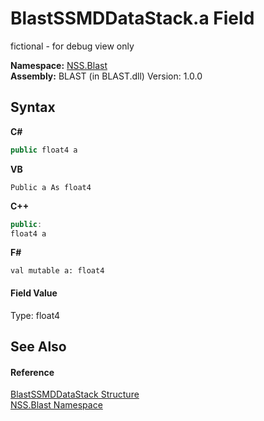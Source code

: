 # BlastSSMDDataStack.a Field
 

fictional - for debug view only

**Namespace:**&nbsp;<a href="88b55311-4a89-0894-e27a-e157e443c7f7">NSS.Blast</a><br />**Assembly:**&nbsp;BLAST (in BLAST.dll) Version: 1.0.0

## Syntax

**C#**<br />
``` C#
public float4 a
```

**VB**<br />
``` VB
Public a As float4
```

**C++**<br />
``` C++
public:
float4 a
```

**F#**<br />
``` F#
val mutable a: float4
```


#### Field Value
Type: float4

## See Also


#### Reference
<a href="0f4f1f7f-e862-bea9-18e1-be0225e19ae1">BlastSSMDDataStack Structure</a><br /><a href="88b55311-4a89-0894-e27a-e157e443c7f7">NSS.Blast Namespace</a><br />